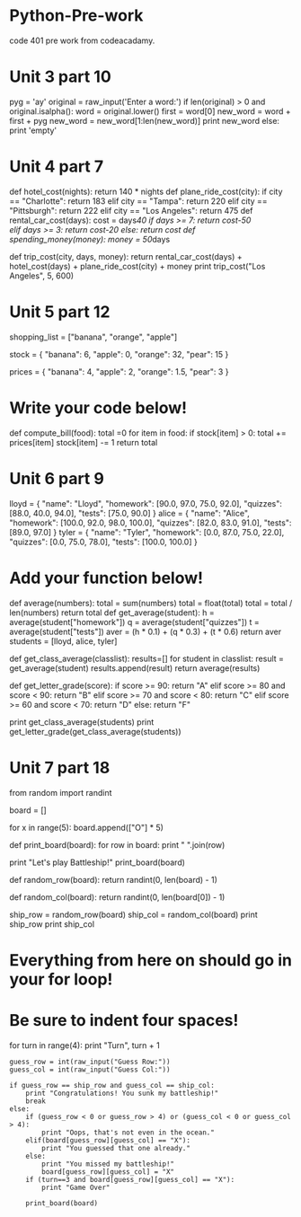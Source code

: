 # Python-Pre-work
code 401 pre work from codeacadamy.


# Unit 3 part 10
pyg = 'ay'
original = raw_input('Enter a word:')
if len(original) > 0 and original.isalpha():
   word = original.lower()
   first = word[0]
   new_word = word + first + pyg
   new_word = new_word[1:len(new_word)]
   print new_word
else:
    print 'empty'


# Unit 4 part 7
def hotel_cost(nights):
    return 140 * nights
def plane_ride_cost(city):
    if city == "Charlotte":
        return 183
    elif city == "Tampa":
        return 220
    elif city == "Pittsburgh":
        return 222
    elif city == "Los Angeles":
        return 475
def rental_car_cost(days):
    cost = days*40
    if days >= 7:
        return cost-50    
    elif days >= 3:
        return cost-20
    else:
        return cost
def spending_money(money):
    money = 50*days
        
def trip_cost(city, days, money):
    return rental_car_cost(days) + hotel_cost(days) + plane_ride_cost(city) + money
print trip_cost("Los Angeles", 5, 600)


# Unit 5 part 12
shopping_list = ["banana", "orange", "apple"]

stock = {
    "banana": 6,
    "apple": 0,
    "orange": 32,
    "pear": 15
}
    
prices = {
    "banana": 4,
    "apple": 2,
    "orange": 1.5,
    "pear": 3
}

# Write your code below!
def compute_bill(food):
    total =0
    for item in food:
        if stock[item] > 0:
            total += prices[item]
            stock[item] -= 1
    return total


# Unit 6 part 9
lloyd = {
    "name": "Lloyd",
    "homework": [90.0, 97.0, 75.0, 92.0],
    "quizzes": [88.0, 40.0, 94.0],
    "tests": [75.0, 90.0]
}
alice = {
    "name": "Alice",
    "homework": [100.0, 92.0, 98.0, 100.0],
    "quizzes": [82.0, 83.0, 91.0],
    "tests": [89.0, 97.0]
}
tyler = {
    "name": "Tyler",
    "homework": [0.0, 87.0, 75.0, 22.0],
    "quizzes": [0.0, 75.0, 78.0],
    "tests": [100.0, 100.0]
}

# Add your function below!
def average(numbers):
    total = sum(numbers)
    total = float(total)
    total = total / len(numbers)
    return total
def get_average(student):
    h = average(student["homework"])
    q = average(student["quizzes"])
    t = average(student["tests"])
    aver = (h * 0.1) + (q * 0.3) + (t * 0.6)
    return aver
students = [lloyd, alice, tyler]

def get_class_average(classlist):
    results=[]
    for student in classlist:
        result = get_average(student)
        results.append(result)
    return average(results)

def get_letter_grade(score):
    if score >= 90:
        return "A"
    elif score >= 80 and score < 90:
        return "B"
    elif score >= 70 and score < 80:
        return "C"
    elif score >= 60 and score < 70:
        return "D"
    else:
        return "F"

print get_class_average(students)
print get_letter_grade(get_class_average(students))


# Unit 7 part 18
from random import randint

board = []

for x in range(5):
    board.append(["O"] * 5)

def print_board(board):
    for row in board:
        print " ".join(row)

print "Let's play Battleship!"
print_board(board)

def random_row(board):
    return randint(0, len(board) - 1)

def random_col(board):
    return randint(0, len(board[0]) - 1)

ship_row = random_row(board)
ship_col = random_col(board)
print ship_row
print ship_col

# Everything from here on should go in your for loop!
# Be sure to indent four spaces!
for turn in range(4):
    print "Turn", turn + 1

    guess_row = int(raw_input("Guess Row:"))
    guess_col = int(raw_input("Guess Col:"))

    if guess_row == ship_row and guess_col == ship_col:
        print "Congratulations! You sunk my battleship!"
        break
    else:
        if (guess_row < 0 or guess_row > 4) or (guess_col < 0 or guess_col > 4):
            print "Oops, that's not even in the ocean."
        elif(board[guess_row][guess_col] == "X"):
            print "You guessed that one already."
        else:
            print "You missed my battleship!"
            board[guess_row][guess_col] = "X"
        if (turn==3 and board[guess_row][guess_col] == "X"):
            print "Game Over"

        print_board(board)